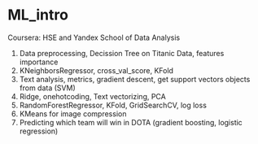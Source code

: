 # ML_intro
Coursera: HSE and Yandex School of Data Analysis

1. Data preprocessing, Decission Tree on Titanic Data, features importance 
2. KNeighborsRegressor, cross_val_score, KFold
3. Text analysis, metrics, gradient descent, get support vectors objects from data (SVM)
4. Ridge, onehotcoding, Text vectorizing, PCA
5. RandomForestRegressor, KFold, GridSearchCV, log loss
6. KMeans for image compression
7. Predicting which team will win in DOTA (gradient boosting, logistic regression)
